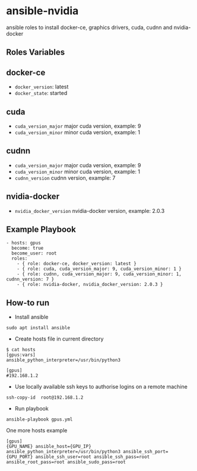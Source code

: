 ansible-nvidia
====================
ansible roles to install docker-ce, graphics drivers, cuda, cudnn and nvidia-docker

Roles Variables
--------------

docker-ce
--------------
- `docker_version`: latest
- `docker_state`: started

cuda
--------------
- `cuda_version_major` major cuda version, example: 9
- `cuda_version_minor` minor cuda version, example: 1

cudnn
--------------
- `cuda_version_major` major cuda version, example: 9
- `cuda_version_minor` minor cuda version, example: 1
- `cudnn_version` cudnn version, example: 7

nvidia-docker
--------------
- `nvidia_docker_version` nvidia-docker version, example: 2.0.3

Example Playbook
----------------
```
- hosts: gpus
  become: true
  become_user: root
  roles:
    - { role: docker-ce, docker_version: latest }
    - { role: cuda, cuda_version_major: 9, cuda_version_minor: 1 }
    - { role: cudnn, cuda_version_major: 9, cuda_version_minor: 1, cudnn_version: 7 }
    - { role: nvidia-docker, nvidia_docker_version: 2.0.3 }
```

How-to run
----------------
- Install ansible
```
sudo apt install ansible
```
- Create hosts file in current directory
```
$ cat hosts
[gpus:vars]
ansible_python_interpreter=/usr/bin/python3

[gpus]
#192.168.1.2
```
- Use locally available ssh keys to authorise logins on a remote machine 
```
ssh-copy-id  root@192.168.1.2
```
- Run playbook
```
ansible-playbook gpus.yml
```

One more hosts example
```
[gpus]
{GPU_NAME} ansible_host={GPU_IP} ansible_python_interpreter=/usr/bin/python3 ansible_ssh_port={GPU_PORT} ansible_ssh_user=root ansible_ssh_pass=root ansible_root_pass=root ansible_sudo_pass=root
```
